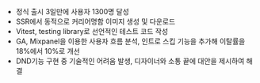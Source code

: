 - 정식 출시 3일만에 사용자 1300명 달성
- SSR에서 동적으로 커리어명함 이미지 생성 및 다운로드
- Vitest, testing library로 선언적인 테스트 코드 작성
- GA, Mixpanel을 이용한 사용자 흐름 분석, 인트로 스킵 기능을 추가해 이탈률을 18%에서 10%로 개선
- DND기능 구현 중 기술적인 어려움 발생, 디자이너와 소통 끝에 대안을 제시하여 해결
